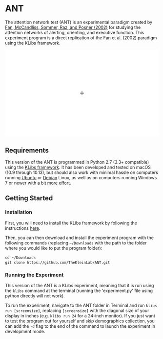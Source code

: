 # ANT

The attention network test (ANT) is an experimental paradigm created by [Fan, McCandliss, Sommer, Raz, and Posner (2002)](https://doi.org/10.1162/089892902317361886) for studying the attention networks of alerting, orienting, and executive function. This experiment program is a direct replication of the Fan et al. (2002) paradigm using the KLibs framework.

![ANT_combined_trial](klibs_ant.gif)


## Requirements

This version of the ANT is programmed in Python 2.7 (3.3+ compatible) using the [KLibs framework](https://github.com/a-hurst/klibs). It has been developed and tested on macOS (10.9 through 10.13), but should also work with minimal hassle on computers running [Ubuntu](https://www.ubuntu.com/download/desktop) or [Debian](https://www.debian.org/distrib/) Linux, as well as on computers running Windows 7 or newer with [a bit more effort](https://github.com/a-hurst/klibs/wiki/Installation-on-Windows).

## Getting Started

### Installation

First, you will need to install the KLibs framework by following the instructions [here](https://github.com/a-hurst/klibs).

Then, you can then download and install the experiment program with the following commands (replacing `~/Downloads` with the path to the folder where you would like to put the program folder):

```
cd ~/Downloads
git clone https://github.com/TheKleinLab/ANT.git
```

### Running the Experiment

This version of the ANT is a KLibs experiment, meaning that it is run using the `klibs` command at the terminal (running the 'experiment.py' file using python directly will not work).

To run the experiment, navigate to the ANT folder in Terminal and run `klibs run [screensize]`,
replacing `[screensize]` with the diagonal size of your display in inches (e.g. `klibs run 24` for a 24-inch monitor). If you just want to test the program out for yourself and skip demographics collection, you can add the `-d` flag to the end of the command to launch the experiment in development mode.
